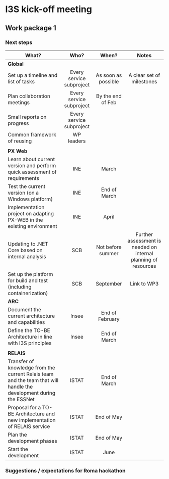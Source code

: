# I3S kick-off meeting

## Work package 1

### Next steps

| What? | Who? | When? | Notes |
|---|:-:|:-:|:-:|
| **Global**|
| Set up a timeline and list of tasks | Every service subproject | As soon as possible | A clear set of milestones |
| Plan collaboration meetings | Every service subproject | By the end of Feb |  |
| Small reports on progress | Every service subproject | |  |
| Common framework of reusing | WP leaders |  | |
|||||
| **PX Web** |
|Learn about current version and perform quick assessment of requirements|INE|March||
|Test the current version (on a Windows platform)|INE|End of March||
|Implementation project on adapting PX-WEB in the existing environment |INE|April||
|Updating to .NET Core based on internal analysis |SCB|Not before summer|Further assessment is needed on internal planning of resources|
|Set up the platform for build and test (including containerization)|SCB|September|Link to WP3|
| **ARC** |
|Document the current architecture and capabilities|Insee|End of February||
|Define the TO-BE Architecture in line with I3S principles|Insee|End of March||
|||||
| **RELAIS** |
|Transfer of knowledge from the current Relais team and the team that will handle the development during the ESSNet |ISTAT|End of March||
|Proposal for a TO-BE Architecture and new implementation of RELAIS service|ISTAT|End of May||
|Plan the development phases|ISTAT|End of May||
|Start the development|ISTAT|June||


### Suggestions / expectations for Roma hackathon
